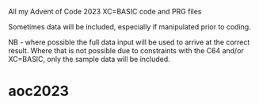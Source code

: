 All my Advent of Code 2023 XC=BASIC code and PRG files

Sometimes data will be included, especially if manipulated prior to coding.

NB - where possible the full data input will be used to arrive at the correct result. Where that is not possible due to constraints with the C64 and/or XC=BASIC, only the sample data will be included.

# aoc2023
